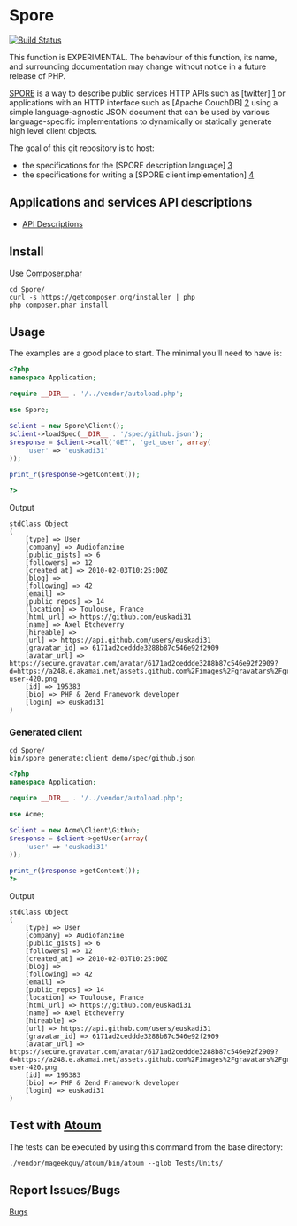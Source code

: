 # Spore

[![Build Status](https://secure.travis-ci.org/euskadi31/Spore.png)](http://travis-ci.org/euskadi31/Spore)

This function is EXPERIMENTAL. The behaviour of this function, its name, 
and surrounding documentation may change without notice in a future release of PHP. 


[SPORE](https://github.com/SPORE/) is a way to describe public services HTTP APIs such as [twitter] [1] 
or applications with an HTTP interface such as [Apache CouchDB] [2] 
using a simple language-agnostic JSON document that can be used by 
various language-specific implementations to dynamically or statically 
generate high level client objects.

The goal of this git repository is to host:

 * the specifications for the [SPORE description language] [3]
 * the specifications for writing a [SPORE client implementation] [4]


[1]: http://github.com/SPORE/api-description/blob/master/services/twitter.json
[2]: http://github.com/SPORE/api-description/blob/master/apps/couchdb.json
[3]: http://github.com/SPORE/specifications/blob/master/spore_description.pod
[4]: http://github.com/SPORE/specifications/blob/master/spore_implementation.pod

## Applications and services API descriptions

 *  [API Descriptions](http://github.com/spore/api-description)


## Install

Use [Composer.phar](http://getcomposer.org/)

    cd Spore/
    curl -s https://getcomposer.org/installer | php
    php composer.phar install

## Usage

The examples are a good place to start. The minimal you'll need to
have is:

``` php
<?php
namespace Application;

require __DIR__ . '/../vendor/autoload.php';

use Spore;

$client = new Spore\Client();
$client->loadSpec(__DIR__ . '/spec/github.json');
$response = $client->call('GET', 'get_user', array(
    'user' => 'euskadi31'
));

print_r($response->getContent());

?>
```

Output

    stdClass Object
    (
        [type] => User
        [company] => Audiofanzine
        [public_gists] => 6
        [followers] => 12
        [created_at] => 2010-02-03T10:25:00Z
        [blog] => 
        [following] => 42
        [email] => 
        [public_repos] => 14
        [location] => Toulouse, France
        [html_url] => https://github.com/euskadi31
        [name] => Axel Etcheverry
        [hireable] => 
        [url] => https://api.github.com/users/euskadi31
        [gravatar_id] => 6171ad2ceddde3288b87c546e92f2909
        [avatar_url] => https://secure.gravatar.com/avatar/6171ad2ceddde3288b87c546e92f2909?d=https://a248.e.akamai.net/assets.github.com%2Fimages%2Fgravatars%2Fgravatar-user-420.png
        [id] => 195383
        [bio] => PHP & Zend Framework developer
        [login] => euskadi31
    )

### Generated client
    
    cd Spore/
    bin/spore generate:client demo/spec/github.json

``` php
<?php
namespace Application;

require __DIR__ . '/../vendor/autoload.php';

use Acme;

$client = new Acme\Client\Github;
$response = $client->getUser(array(
    'user' => 'euskadi31'
));

print_r($response->getContent());
?>
```

Output

    stdClass Object
    (
        [type] => User
        [company] => Audiofanzine
        [public_gists] => 6
        [followers] => 12
        [created_at] => 2010-02-03T10:25:00Z
        [blog] => 
        [following] => 42
        [email] => 
        [public_repos] => 14
        [location] => Toulouse, France
        [html_url] => https://github.com/euskadi31
        [name] => Axel Etcheverry
        [hireable] => 
        [url] => https://api.github.com/users/euskadi31
        [gravatar_id] => 6171ad2ceddde3288b87c546e92f2909
        [avatar_url] => https://secure.gravatar.com/avatar/6171ad2ceddde3288b87c546e92f2909?d=https://a248.e.akamai.net/assets.github.com%2Fimages%2Fgravatars%2Fgravatar-user-420.png
        [id] => 195383
        [bio] => PHP & Zend Framework developer
        [login] => euskadi31
    )

## Test with [Atoum](https://github.com/mageekguy/atoum)

The tests can be executed by using this command from the base directory:

    ./vendor/mageekguy/atoum/bin/atoum --glob Tests/Units/


## Report Issues/Bugs

[Bugs](https://github.com/euskadi31/Spore/issues)

